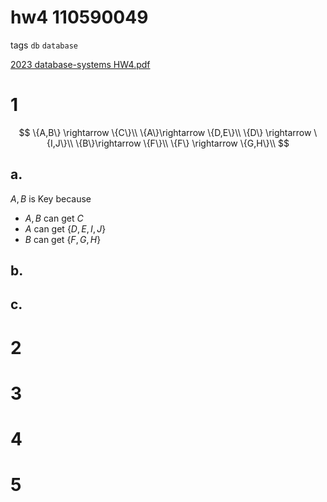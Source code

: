# hw4 110590049

tags `db` `database`

[2023 database-systems HW4.pdf](../../assets/pdf/database_systemsHW4.pdf)

# 1
$$
\{A,B\} \rightarrow \{C\}\\
\{A\}\rightarrow \{D,E\}\\
\{D\} \rightarrow \{I,J\}\\
\{B\}\rightarrow \{F\}\\
\{F\} \rightarrow \{G,H\}\\
$$
## a.
$A,B$ is Key because
* $A,B$ can get $C$
* $A$ can get $\{D,E,I,J\}$
* $B$ can get $\{F,G,H\}$

## b.
## c.

# 2
# 3
# 4
# 5
